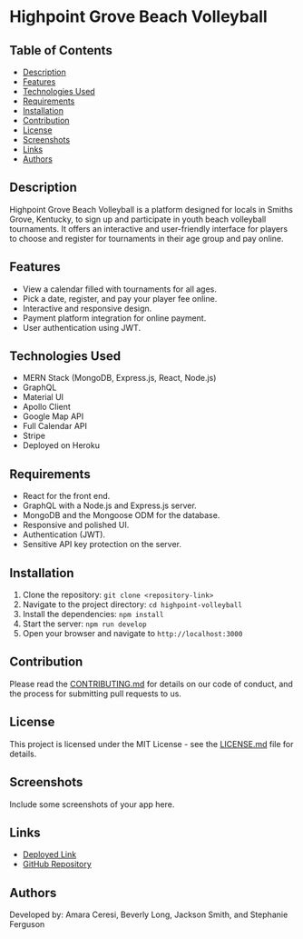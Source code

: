 # Highpoint Grove Beach Volleyball

## Table of Contents

- [Description](#description)
- [Features](#features)
- [Technologies Used](#technologies-used)
- [Requirements](#requirements)
- [Installation](#installation)
- [Contribution](#contribution)
- [License](#license)
- [Screenshots](#screenshots)
- [Links](#links)
- [Authors](#authors)

## Description

Highpoint Grove Beach Volleyball is a platform designed for locals in Smiths Grove, Kentucky, to sign up and participate in youth beach volleyball tournaments. It offers an interactive and user-friendly interface for players to choose and register for tournaments in their age group and pay online.

## Features

- View a calendar filled with tournaments for all ages.
- Pick a date, register, and pay your player fee online.
- Interactive and responsive design.
- Payment platform integration for online payment.
- User authentication using JWT.

## Technologies Used

- MERN Stack (MongoDB, Express.js, React, Node.js)
- GraphQL
- Material UI
- Apollo Client
- Google Map API
- Full Calendar API
- Stripe
- Deployed on Heroku

## Requirements

- React for the front end.
- GraphQL with a Node.js and Express.js server.
- MongoDB and the Mongoose ODM for the database.
- Responsive and polished UI.
- Authentication (JWT).
- Sensitive API key protection on the server.

## Installation

1. Clone the repository: `git clone <repository-link>`
2. Navigate to the project directory: `cd highpoint-volleyball`
3. Install the dependencies: `npm install`
4. Start the server: `npm run develop`
5. Open your browser and navigate to `http://localhost:3000`

## Contribution

Please read the [CONTRIBUTING.md](CONTRIBUTING.md) for details on our code of conduct, and the process for submitting pull requests to us.

## License

This project is licensed under the MIT License - see the [LICENSE.md](LICENSE.md) file for details.

## Screenshots

Include some screenshots of your app here.

## Links

- [Deployed Link](<https://aqueous-lake-05128-c423d9ea8df1.herokuapp.com/>)
- [GitHub Repository](<[link-to-github-repository](https://github.com/amaraceresi/highpoint-volleyball)>)

## Authors

Developed by: Amara Ceresi, Beverly Long, Jackson Smith, and Stephanie Ferguson

